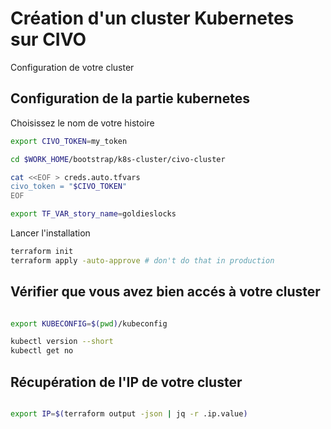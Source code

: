 # Création d'un cluster Kubernetes sur CIVO

Configuration de votre cluster

## Configuration de la partie kubernetes

Choisissez le nom de votre histoire

```bash
export CIVO_TOKEN=my_token

cd $WORK_HOME/bootstrap/k8s-cluster/civo-cluster

cat <<EOF > creds.auto.tfvars
civo_token = "$CIVO_TOKEN"
EOF

export TF_VAR_story_name=goldieslocks
```

Lancer l'installation

```bash
terraform init
terraform apply -auto-approve # don't do that in production
```

## Vérifier que vous avez bien accés à votre cluster

```bash

export KUBECONFIG=$(pwd)/kubeconfig

kubectl version --short
kubectl get no

```


## Récupération de l'IP de votre cluster

```bash

export IP=$(terraform output -json | jq -r .ip.value)
```